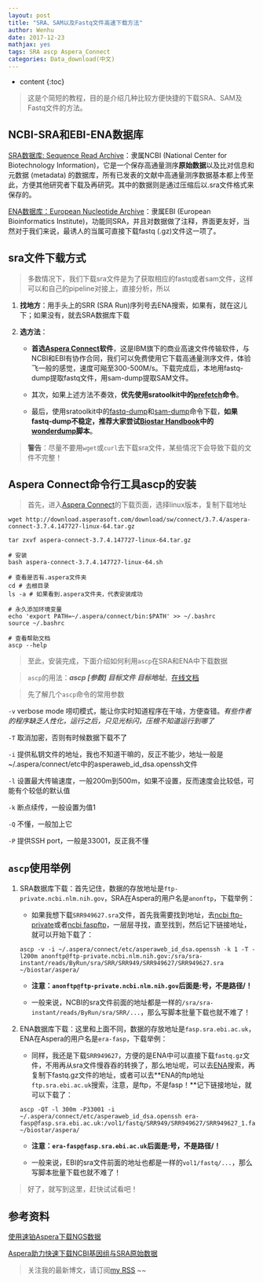 ```yaml
---
layout: post
title: "SRA、SAM以及Fastq文件高速下载方法"
author: Wenhu
date: 2017-12-23
mathjax: yes
tags: SRA ascp Aspera_Connect
categories: Data_download(中文)
---
```


* content
{:toc}

> 这是个简短的教程，目的是介绍几种比较方便快捷的下载SRA、SAM及Fastq文件的方法。

## NCBI-SRA和EBI-ENA数据库

[SRA数据库: Sequence Read Archive](https://www.ncbi.nlm.nih.gov/sra)：隶属NCBI (National Center for Biotechnology Information)，它是一个保存高通量测序**原始数据**以及比对信息和元数据 (metadata) 的数据库，所有已发表的文献中高通量测序数据基本都上传至此，方便其他研究者下载及再研究。其中的数据则是通过压缩后以.sra文件格式来保存的。




[ENA数据库：European Nucleotide Archive](https://www.ebi.ac.uk/ena)：隶属EBI (European Bioinformatics Institute)，功能同SRA，并且对数据做了注释，界面更友好，当然对于我们来说，最诱人的当属可直接下载fastq (.gz)文件这一项了。

## sra文件下载方式

> 多数情况下，我们下载sra文件是为了获取相应的fastq或者sam文件，这样可以和自己的pipeline对接上，直接分析，所以

1. **找地方**：用手头上的SRR (SRA Run)序列号去ENA搜索，如果有，就在这儿下；如果没有，就去SRA数据库下载

2. **选方法**：

    + **首选[Aspera Connect](http://downloads.asperasoft.com/en/downloads/8?list)软件**，这是IBM旗下的商业高速文件传输软件，与NCBI和EBI有协作合同，我们可以免费使用它下载高通量测序文件，体验飞一般的感觉，速度可飚至300-500M/s。下载完成后，本地用fastq-dump提取fastq文件，用sam-dump提取SAM文件。

    + 其次，如果上述方法不奏效，**优先使用sratoolkit中的[prefetch](https://trace.ncbi.nlm.nih.gov/Traces/sra/sra.cgi?view=toolkit_doc&f=prefetch)命令**。

    + 最后，使用sratoolkit中的[fastq-dump](https://trace.ncbi.nlm.nih.gov/Traces/sra/sra.cgi?view=toolkit_doc&f=fastq-dump)和[sam-dump](https://trace.ncbi.nlm.nih.gov/Traces/sra/sra.cgi?view=toolkit_doc&f=sam-dump)命令下载，**如果fastq-dump不稳定，推荐大家尝试[Biostar Handbook](https://www.biostarhandbook.com/)中的[wonderdump](http://data.biostarhandbook.com/scripts/wonderdump.sh)脚本**。

> **警告**：尽量不要用`wget`或`curl`去下载sra文件，某些情况下会导致下载的文件不完整！

## Aspera Connect命令行工具ascp的安装

> 首先，进入[Aspera Connect](http://downloads.asperasoft.com/en/downloads/8?list)的下载页面，选择linux版本，复制下载地址

```
wget http://download.asperasoft.com/download/sw/connect/3.7.4/aspera-connect-3.7.4.147727-linux-64.tar.gz

tar zxvf aspera-connect-3.7.4.147727-linux-64.tar.gz

# 安装
bash aspera-connect-3.7.4.147727-linux-64.sh

# 查看是否有.aspera文件夹
cd # 去根目录
ls -a # 如果看到.aspera文件夹，代表安装成功

# 永久添加环境变量
echo 'export PATH=~/.aspera/connect/bin:$PATH' >> ~/.bashrc
source ~/.bashrc

# 查看帮助文档
ascp --help
```

> 至此，安装完成，下面介绍如何利用`ascp`在SRA和ENA中下载数据

> `ascp`的用法：**_ascp [参数] 目标文件 目标地址_**，[在线文档](https://download.asperasoft.com/download/docs/ascp/2.6/html/index.html?https://download.asperasoft.com/download/docs/ascp/2.6/html/fasp/ascp.html)

> 先了解几个`ascp`命令的常用参数

`-v` verbose mode 唠叨模式，能让你实时知道程序在干啥，方便查错。*有些作者的程序缺乏人性化，运行之后，只见光标闪，压根不知道运行到哪了*

`-T` 取消加密，否则有时候数据下载不了

`-i` 提供私钥文件的地址，我也不知道干嘛的，反正不能少，地址一般是~/.aspera/connect/etc中的asperaweb_id_dsa.openssh文件

`-l` 设置最大传输速度，一般200m到500m，如果不设置，反而速度会比较低，可能有个较低的默认值

`-k` 断点续传，一般设置为值1

`-Q` 不懂，一般加上它

`-P` 提供SSH port，一般是33001，反正我不懂

## `ascp`使用举例

1. SRA数据库下载：首先记住，数据的存放地址是`ftp-private.ncbi.nlm.nih.gov`，SRA在Aspera的用户名是`anonftp`，下载举例：

    + 如果我想下载`SRR949627.sra`文件，首先我需要找到地址，去[ncbi ftp-private](ftp-private.ncbi.nlm.nih.gov)或者[ncbi faspftp](https://www.ncbi.nlm.nih.gov/projects/faspftp/)，一层层寻找，直至找到，然后记下链接地址，就可以开始下载了：

    ```
    ascp -v -i ~/.aspera/connect/etc/asperaweb_id_dsa.openssh -k 1 -T -l200m anonftp@ftp-private.ncbi.nlm.nih.gov:/sra/sra-instant/reads/ByRun/sra/SRR/SRR949/SRR949627/SRR949627.sra ~/biostar/aspera/
    ```

    + **注意：`anonftp@ftp-private.ncbi.nlm.nih.gov`后面是:号，不是路径/！**
    
    + 一般来说，NCBI的sra文件前面的地址都是一样的`/sra/sra-instant/reads/ByRun/sra/SRR/...`，那么写脚本批量下载也就不难了！


2. ENA数据库下载：这里和上面不同，数据的存放地址是`fasp.sra.ebi.ac.uk`，ENA在Aspera的用户名是`era-fasp`，下载举例：

    + 同样，我还是下载`SRR949627`，方便的是ENA中可以直接下载`fastq.gz`文件，不用再从sra文件慢吞吞的转换了，那么地址呢，可以去[ENA](https://www.ebi.ac.uk/ena)搜索，再复制下fastq.gz文件的地址，或者可以去**ENA的ftp地址`ftp.sra.ebi.ac.uk`搜索，注意，是ftp，不是fasp！**记下链接地址，就可以下载了：

    ```
    ascp -QT -l 300m -P33001 -i ~/.aspera/connect/etc/asperaweb_id_dsa.openssh era-fasp@fasp.sra.ebi.ac.uk:/vol1/fastq/SRR949/SRR949627/SRR949627_1.fastq.gz ~/biostar/aspera/
    ```

    + **注意：`era-fasp@fasp.sra.ebi.ac.uk`后面是:号，不是路径/！**

    + 一般来说，EBI的sra文件前面的地址也都是一样的`vol1/fastq/...`，那么写脚本批量下载也就不难了！

> 好了，就写到这里，赶快试试看吧！


## 参考资料

[使用速铂Aspera下载NGS数据](http://boyun.sh.cn/bio/?p=1933)

[Aspera助力快速下载NCBI基因组与SRA原始数据](https://mp.weixin.qq.com/s/oCmng_iD3-z_BDx6cUC4Fw)


> 关注我的最新博文，请订阅[my RSS](http://bioinfostar.com/feed.xml) ~~
